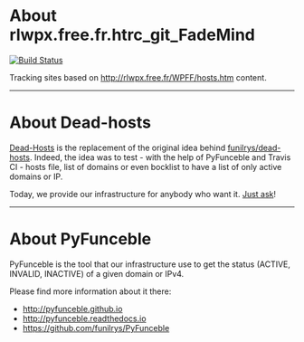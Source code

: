 # About rlwpx.free.fr.htrc_git_FadeMind

[![Build Status](https://travis-ci.org/dead-hosts/rlwpx.free.fr.htrc_git_FadeMind.svg?branch=master)](https://travis-ci.org/dead-hosts/rlwpx.free.fr.htrc_git_FadeMind)

Tracking sites based on http://rlwpx.free.fr/WPFF/hosts.htm content.

--------------------------------------------------------------------------------

# About Dead-hosts

[Dead-Hosts](https://github.com/dead-hosts) is the replacement of the original idea behind [funilrys/dead-hosts](https://github.com/funilrys/dead-hosts).
Indeed, the idea was to test - with the help of PyFunceble and Travis CI - hosts file, list of domains or even bocklist to have a list of only active domains or IP.

Today, we provide our infrastructure for anybody who want it. [Just ask](https://github.com/dead-hosts/dev-center/issues/new?template=inclusion-request.md)!

--------------------------------------------------------------------------------

# About PyFunceble

PyFunceble is the tool that our infrastructure use to get the status (ACTIVE, INVALID, INACTIVE) of a given domain or IPv4.

Please find more information about it there:

* http://pyfunceble.github.io
* http://pyfunceble.readthedocs.io
* https://github.com/funilrys/PyFunceble

